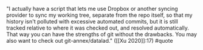 "I actually have a script that lets me use Dropbox or another syncing provider to sync my working tree, separate from the repo itself, so that my history isn't polluted with excessive automated commits, but it is still tracked relative to where it was checked out, and resolved automatically. That way you can have the strengths of git without the drawbacks. You may also want to check out git-annex/datalad." ([[Xu 2020]]:17) #quote 
